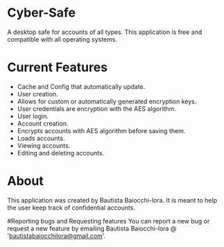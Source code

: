 # Cyber-Safe
A desktop safe for accounts of all types. This application is free and compatible with all operating systems.





# Current Features
- Cache and Config that automatically update.
- User creation.
 - Allows for custom or automatically generated encryption keys.
 - User credentials are encryption with the AES algorithm.
- User login.
- Account creation.
 - Encrypts accounts with AES algorithm before saving them.
- Loads accounts.
- Viewing accounts.
- Editing and deleting accounts.





# About
This application was created by Bautista Baiocchi-lora. It is meant to help the user keep track of confidential accounts.





#Reporting bugs and Requesting features
You can report a new bug or request a new feature by emailing Bautista Baiocchi-lora @ 'bautistabaiocchilora@gmail.com'.
